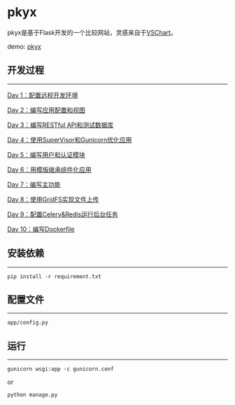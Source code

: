 # pkyx

pkyx是基于Flask开发的一个比较网站，灵感来自于[VSChart](http://vschart.com)。

demo: [pkyx](http://45.78.53.13)

## 开发过程
---

[Day 1：配置远程开发环境](http://tonnie17.github.io/2015/10/11/pkyx-day1/)

[Day 2：编写应用配置和视图](http://tonnie17.github.io/2015/10/15/pkyx-day2/)

[Day 3：编写RESTful API和测试数据库](http://tonnie17.github.io/2015/10/18/pkyx-day3/)

[Day 4：使用SuperVisor和Gunicorn优化应用](http://tonnie17.github.io/2015/10/21/pkyx-day4/)

[Day 5：编写用户和认证模块](http://tonnie17.github.io/2015/10/23/pkyx-day5/)

[Day 6：用模版继承组件化应用](http://tonnie17.github.io/2015/10/25/pkyx-day6/)

[Day 7：编写主功能](http://tonnie17.github.io/2015/10/29/pkyx-day7/)

[Day 8：使用GridFS实现文件上传](http://tonnie17.github.io/2015/10/30/pkyx-day8/)

[Day 9：配置Celery&Redis运行后台任务](http://tonnie17.github.io/2015/11/01/pkyx-day9/)

[Day 10：编写Dockerfile](http://tonnie17.github.io/2015/11/06/pkyx-day10/)

## 安装依赖
---

`
pip install -r requirement.txt
`


## 配置文件
---

```
app/config.py
```

## 运行
---

`
gunicorn wsgi:app -c gunicorn.conf
`

or

`
python manage.py
`
